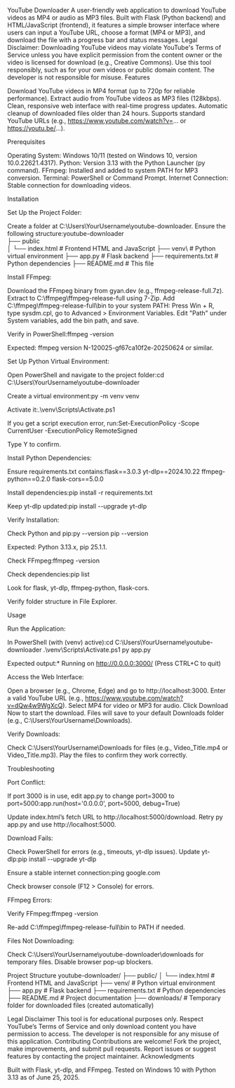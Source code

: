 YouTube Downloader
A user-friendly web application to download YouTube videos as MP4 or audio as MP3 files. Built with Flask (Python backend) and HTML/JavaScript (frontend), it features a simple browser interface where users can input a YouTube URL, choose a format (MP4 or MP3), and download the file with a progress bar and status messages.
Legal Disclaimer: Downloading YouTube videos may violate YouTube's Terms of Service unless you have explicit permission from the content owner or the video is licensed for download (e.g., Creative Commons). Use this tool responsibly, such as for your own videos or public domain content. The developer is not responsible for misuse.
Features

Download YouTube videos in MP4 format (up to 720p for reliable performance).
Extract audio from YouTube videos as MP3 files (128kbps).
Clean, responsive web interface with real-time progress updates.
Automatic cleanup of downloaded files older than 24 hours.
Supports standard YouTube URLs (e.g., https://www.youtube.com/watch?v=... or https://youtu.be/...).

Prerequisites

Operating System: Windows 10/11 (tested on Windows 10, version 10.0.22621.4317).
Python: Version 3.13 with the Python Launcher (py command).
FFmpeg: Installed and added to system PATH for MP3 conversion.
Terminal: PowerShell or Command Prompt.
Internet Connection: Stable connection for downloading videos.

Installation

Set Up the Project Folder:

Create a folder at C:\Users\YourUsername\youtube-downloader.
Ensure the following structure:youtube-downloader\
├── public\
│   └── index.html      # Frontend HTML and JavaScript
├── venv\               # Python virtual environment
├── app.py              # Flask backend
├── requirements.txt    # Python dependencies
├── README.md           # This file




Install FFmpeg:

Download the FFmpeg binary from gyan.dev (e.g., ffmpeg-release-full.7z).
Extract to C:\ffmpeg\ffmpeg-release-full using 7-Zip.
Add C:\ffmpeg\ffmpeg-release-full\bin to your system PATH:
Press Win + R, type sysdm.cpl, go to Advanced > Environment Variables.
Edit "Path" under System variables, add the bin path, and save.


Verify in PowerShell:ffmpeg -version


Expected: ffmpeg version N-120025-gf67ca10f2e-20250624 or similar.




Set Up Python Virtual Environment:

Open PowerShell and navigate to the project folder:cd C:\Users\YourUsername\youtube-downloader


Create a virtual environment:py -m venv venv


Activate it:.\venv\Scripts\Activate.ps1


If you get a script execution error, run:Set-ExecutionPolicy -Scope CurrentUser -ExecutionPolicy RemoteSigned


Type Y to confirm.






Install Python Dependencies:

Ensure requirements.txt contains:flask==3.0.3
yt-dlp==2024.10.22
ffmpeg-python==0.2.0
flask-cors==5.0.0


Install dependencies:pip install -r requirements.txt


Keep yt-dlp updated:pip install --upgrade yt-dlp




Verify Installation:

Check Python and pip:py --version
pip --version


Expected: Python 3.13.x, pip 25.1.1.


Check FFmpeg:ffmpeg -version


Check dependencies:pip list


Look for flask, yt-dlp, ffmpeg-python, flask-cors.


Verify folder structure in File Explorer.



Usage

Run the Application:

In PowerShell (with (venv) active):cd C:\Users\YourUsername\youtube-downloader
.\venv\Scripts\Activate.ps1
py app.py


Expected output:* Running on http://0.0.0.0:3000/ (Press CTRL+C to quit)




Access the Web Interface:

Open a browser (e.g., Chrome, Edge) and go to http://localhost:3000.
Enter a valid YouTube URL (e.g., https://www.youtube.com/watch?v=dQw4w9WgXcQ).
Select MP4 for video or MP3 for audio.
Click Download Now to start the download.
Files will save to your default Downloads folder (e.g., C:\Users\YourUsername\Downloads).


Verify Downloads:

Check C:\Users\YourUsername\Downloads for files (e.g., Video_Title.mp4 or Video_Title.mp3).
Play the files to confirm they work correctly.



Troubleshooting

Port Conflict:

If port 3000 is in use, edit app.py to change port=3000 to port=5000:app.run(host='0.0.0.0', port=5000, debug=True)


Update index.html’s fetch URL to http://localhost:5000/download.
Retry py app.py and use http://localhost:5000.


Download Fails:

Check PowerShell for errors (e.g., timeouts, yt-dlp issues).
Update yt-dlp:pip install --upgrade yt-dlp


Ensure a stable internet connection:ping google.com


Check browser console (F12 > Console) for errors.


FFmpeg Errors:

Verify FFmpeg:ffmpeg -version


Re-add C:\ffmpeg\ffmpeg-release-full\bin to PATH if needed.


Files Not Downloading:

Check C:\Users\YourUsername\youtube-downloader\downloads for temporary files.
Disable browser pop-up blockers.



Project Structure
youtube-downloader/
├── public/
│   └── index.html       # Frontend HTML and JavaScript
├── venv/                # Python virtual environment
├── app.py               # Flask backend
├── requirements.txt     # Python dependencies
├── README.md            # Project documentation
├── downloads/           # Temporary folder for downloaded files (created automatically)

Legal Disclaimer
This tool is for educational purposes only. Respect YouTube’s Terms of Service and only download content you have permission to access. The developer is not responsible for any misuse of this application.
Contributing
Contributions are welcome! Fork the project, make improvements, and submit pull requests. Report issues or suggest features by contacting the project maintainer.
Acknowledgments

Built with Flask, yt-dlp, and FFmpeg.
Tested on Windows 10 with Python 3.13 as of June 25, 2025.
